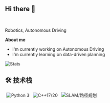 
## Hi there 👋

<br />

Robotics, Autonomous Driving

**About me** 
- I'm currently working on Autonomous Driving
- I'm currently learning on data-driven planning



![Stats](https://github-readme-stats.vercel.app/api?username=rushahead&show_icons=true)

## 🛠 技术栈 
<p align="left">
  <!-- Python -->
  <img src="https://img.shields.io/badge/Python-3776AB?style=flat&logo=python&logoColor=white" hspace="4" title="Python 3"/>
  
  <!-- C++ -->
  <img src="https://img.shields.io/badge/C++-00599C?style=flat&logo=cplusplus&logoColor=white" hspace="4" title="C++17/20"/>
  
  <!-- 机器人算法 -->
  <img src="https://img.shields.io/badge/机器人_算法-FF6600?style=flat&logo=ros&logoColor=white" hspace="4" title="SLAM/路径规划"/>
</p>




<!--
**rushahead/rushahead** is a ✨ _special_ ✨ repository because its `README.md` (this file) appears on your GitHub profile.

Here are some ideas to get you started:

- 🔭 I’m currently working on ...
- 🌱 I’m currently learning ...
- 👯 I’m looking to collaborate on ...
- 🤔 I’m looking for help with ...
- 💬 Ask me about ...
- 📫 How to reach me: ...
- 😄 Pronouns: ...
- ⚡ Fun fact: ...
-->
